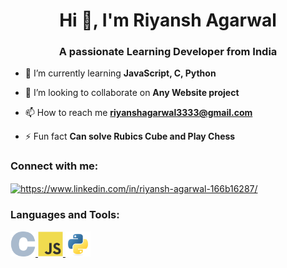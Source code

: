 <h1 align="center">Hi 👋, I'm Riyansh Agarwal</h1>
<h3 align="center">A passionate Learning Developer from India</h3>

- 🌱 I’m currently learning **JavaScript, C, Python**

- 👯 I’m looking to collaborate on **Any Website project**

- 📫 How to reach me **riyanshagarwal3333@gmail.com**

- ⚡ Fun fact **Can solve Rubics Cube and Play Chess**

<h3 align="left">Connect with me:</h3>
<p align="left">
<a href="https://linkedin.com/in/https://www.linkedin.com/in/riyansh-agarwal-166b16287/" target="blank"><img align="center" src="https://raw.githubusercontent.com/rahuldkjain/github-profile-readme-generator/master/src/images/icons/Social/linked-in-alt.svg" alt="https://www.linkedin.com/in/riyansh-agarwal-166b16287/" height="30" width="40" /></a>
</p>

<h3 align="left">Languages and Tools:</h3>
<p align="left"> <a href="https://www.cprogramming.com/" target="_blank" rel="noreferrer"> <img src="https://raw.githubusercontent.com/devicons/devicon/master/icons/c/c-original.svg" alt="c" width="40" height="40"/> </a> <a href="https://developer.mozilla.org/en-US/docs/Web/JavaScript" target="_blank" rel="noreferrer"> <img src="https://raw.githubusercontent.com/devicons/devicon/master/icons/javascript/javascript-original.svg" alt="javascript" width="40" height="40"/> </a> <a href="https://www.python.org" target="_blank" rel="noreferrer"> <img src="https://raw.githubusercontent.com/devicons/devicon/master/icons/python/python-original.svg" alt="python" width="40" height="40"/> </a> </p>
